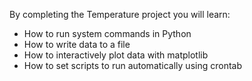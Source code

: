 By completing the Temperature project you will learn:

- How to run system commands in Python
- How to write data to a file
- How to interactively plot data with matplotlib
- How to set scripts to run automatically using crontab
